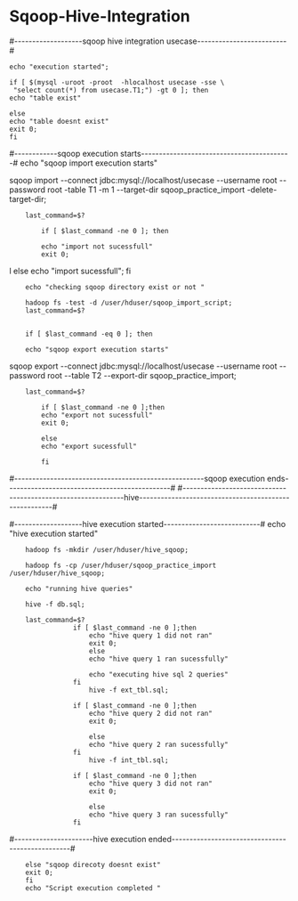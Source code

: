# Sqoop-Hive-Integration

#-------------------sqoop hive integration usecase-------------------------#

	
	echo "execution started";

	if [ $(mysql -uroot -proot  -hlocalhost usecase -sse \
	 "select count(*) from usecase.T1;") -gt 0 ]; then
	echo "table exist"

	else
	echo "table doesnt exist"
	exit 0;
	fi
#------------sqoop execution starts------------------------------------------#
	echo "sqoop  import execution starts"

sqoop import --connect jdbc:mysql://localhost/usecase --username root --password root -table T1 -m 1 --target-dir sqoop_practice_import -delete-target-dir;

		last_command=$?

			if [ $last_command -ne 0 ]; then

			echo "import not sucessfull"
			exit 0;
l
			else 
			echo "import sucessfull";
			fi

		echo "checking sqoop directory exist or not "

 		hadoop fs -test -d /user/hduser/sqoop_import_script;
		last_command=$?
	

		if [ $last_command -eq 0 ]; then 

		echo "sqoop export execution starts"

sqoop export --connect jdbc:mysql://localhost/usecase --username root --password root --table T2 --export-dir sqoop_practice_import;

		last_command=$?

			if [ $last_command -ne 0 ];then
			echo "export not sucessfull"
			exit 0;

			else
			echo "export sucessfull"

			fi
#-----------------------------------------------------sqoop execution ends----------------------------------------------#
#-------------------------------------------------------------hive------------------------------------------------------#

#-------------------hive execution started---------------------------#
		echo "hive execution started"

		hadoop fs -mkdir /user/hduser/hive_sqoop;
		
		hadoop fs -cp /user/hduser/sqoop_practice_import /user/hduser/hive_sqoop;

		echo "running hive queries"

		hive -f db.sql;

		last_command=$?
					if [ $last_command -ne 0 ];then
						echo "hive query 1 did not ran"
						exit 0;		
						else
						echo "hive query 1 ran sucessfully"
		
						echo "executing hive sql 2 queries"
					fi
						hive -f ext_tbl.sql;

					if [ $last_command -ne 0 ];then
						echo "hive query 2 did not ran"
						exit 0;
	
						else
						echo "hive query 2 ran sucessfully"
					fi
						hive -f int_tbl.sql;

					if [ $last_command -ne 0 ];then
						echo "hive query 3 did not ran"
						exit 0;

						else
						echo "hive query 3 ran sucessfully"
					fi
		
#----------------------hive execution ended-------------------------------------------------#

		else "sqoop direcoty doesnt exist"
		exit 0;
		fi
		echo "Script execution completed "
